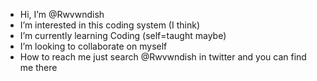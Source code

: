 - Hi, I’m @Rwvwndish
- I’m interested in this coding system (I think)
- I’m currently learning Coding (self=taught maybe)
- I’m looking to collaborate on myself 
- How to reach me just search @Rwvwndish in twitter and you can find me there

<!---
Rwvwndish/Rwvwndish is a ✨ special ✨ repository because its `README.md` (this file) appears on your GitHub profile.
You can click the Preview link to take a look at your changes.
--->
